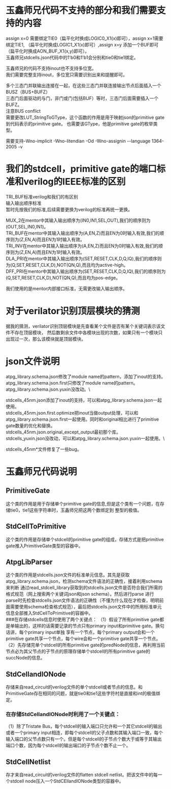 # 玉鑫师兄代码不支持的部分和我们需要支持的内容
assign x=0 需要绑定TIE0（扁平化时换成LOGIC0_X1(x)即可），assign x=1需要绑定TIE1,
（扁平化时换成LOGIC1_X1(x)即可）,assign x=y 添加一个BUF即可（扁平化时换成AON_BUF_X1(x,y)即可）。\
玉鑫师兄stdcells.json代码中的1'b0和1'b1会分别和tie0和tie1绑定。

玉鑫师兄的代码不支持inout也不支持多位宽。\
我们需要完整支持inout，多位宽只需要识别出来和提醒即可。

多个三态门并联输出连接在一起，在这些三态门并联连接输出节点后面插入一个BUSZ（BUS+BUFZ）\
三态门后面驱动的与门，非门或门(包括BUF）等时，三态门后面需要插入一个BUFZ。\
注意BUS conflict\
需要更改LUT_StringToGType，这个函数的作用是用于映射json的primitive gate到代码表示的primitive gate。
也需要该GType，他是primitive gate的枚举类型。

需要支持-Wno-implicit -Wno-litendian -Od -Wno-assignin --language 1364-2005 -v

# 我们的stdcell，primitive gate的端口标准和verilog的IEEE标准的区别
TRI_BUF标准verilog和我们的有区别 \
输入输出顺序标准 \
暂时先按我们的标准,后续需要更换为verilog的标准再统一更换。 

MUX_2在mentor中其输入输出顺序为(IN0,IN1,SEL,OUT),我们的顺序则为(OUT,SEL,IN0,IN1)。 \
TRI_BUF在mentor中其输入输出顺序为(A,EN,Z)而且EN为0时输入有效,我们的顺序则为(Z,EN,A)而且EN为1时输入有效。 \
TRI_INV在mentor中其输入输出顺序为(A,EN,Z)而且EN为0时输入有效,我们的顺序则为(Z,EN,A)而且EN为1时输入有效。 \
DLA_PRI在mentor中其输入输出顺序为(SET,RESET,CLK,D,Q,IQ),我们的顺序则为(Q,SET,RESET,CLK,D),NOT(QN,Q),而且均为active-high。 \
DFF_PRI在mentor中其输入输出顺序为(SET,RESET,CLK,D,Q,IQ),我们的顺序则为(Q,SET,RESET,CLK,D),NOT(QN,Q),而且均为pos-edge。 

我们使用的是mentor内部接口标准，无需更改输入输出顺序。

# 对于verilator识别顶层模块的猜测
据我的猜测，verilator识别顶层模块是先查看某个文件是否有某个关键词表示该文件不存在顶层模块，
然后数剩余文件中各模块出现的次数，如果只有一个模块只出现过一次，那么该模块就是顶层模块。

# json文件说明
atpg_library.schema.json修改了module name的pattern，添加了inout的支持。\
atpg_library.schema.json.first只修改了module name的pattern。\
atpg_library.schema.json.yuxin没改动。\

stdcells_45nm.json添加了inout的支持，可以和atpg_library.schema.json一起使用。\
stdcells_45nm.json.first.optimize把inout当做output处理，可以和atpg_library.schema.json.first一起使用。同时和original相比进行了primitive gate数量的优化和替换。\
stdcells_45nm.json.original_except_output最初那个库。\
stdcells_yuxin.json没改动，可以和atpg_library.schema.json.yuxin一起使用。\

stdcells_45nm\*文件修复了一些bug。

# 玉鑫师兄代码说明
## PrimitiveGate
这个类的作用是用于存储单个primitive gate的信息,但是这个类有一个问题，在存储tie0，tie1这些字符串时，玉鑫师兄把这两个数绑定到
整型的极值。
## StdCellToPrimitive
这个类的作用是存储单个stdcell的primitive gate的组成，存储方式是把primitive gate推入PrimitiveGate类型的容器中。
## AtpgLibParser
这个类的作用是stdcells.json文件的标准单元信息。其先是获取atpg_library.schema.json，检测schema文件语法的正确性，接着利用schema来判断
通过read_stdcell_library获取到的stdcells.json文件是否符合我们所需的格式规范（网上搜索两个关键词json和json schema）。然后进行parse
进行parse时先检查stdcells.json文件语法的正确性（不懂为什么现在才检查，明明前面需要使用schema检查格式规范），最后把stdcells.json文件中的所用标准单元信息全部推入StdCellToPrimitive的容器中。\
###在存储stdcells信息时使用了两个关键点：
（1）假设了所有primitive gate都是单输出的，这样的话需要记录的节点只有primary input和primitive gate。换句话讲，每个primary input单独
享有一个节点，每个primary output会和一个primitive gate共享一个节点，每个wire会和一个primitive gate共享一个节点。
（2）先存储完单个stdcell的所有primitive gate的predNode的信息，再利用当前节点必为其父节点的子节点的原理存储单个stdcell的所有primitive gate的succNode的信息。
## StdCellandIONode
存储来自read_circuit的verilog文件的单个stdcell或者节点的信息。和PrimitiveGate存在相同的问题，就是tie0和tie1这些字符村是直接和int的极值绑定。
### 在存储StdCellandIONode时利用了一个关键点：
（1）除了Tristate Bus，每个stdcell的输入端口只允许和一个其它stdcell的输出或者一个primary input相连，即每个stdcell的父子点数和其输入端口一致，每个输入端口的父节点数只有一个。但是每个stdcell的子节点个数大于或等于其输出端口个数，因为每个stdcell的输出端口的子节点个数不止一个。
## StdCellNetlist
存才来自read_circuit的verilog文件的flatten stdcell netlist。把该文件中的每一个stdcell node压入一个StdCEllandIONode类型的容器中。
